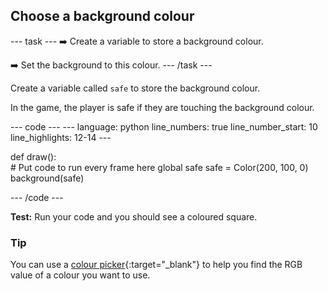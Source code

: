 <h2 class="c-project-heading--task">Choose a background colour</h2>

--- task ---
➡️ Create a variable to store a background colour.

➡️ Set the background to this colour.
--- /task --- 
 
Create a variable called `safe` to store the background colour.

In the game, the player is safe if they are touching the background colour. 

<div class="c-project-code">
--- code ---
---
language: python
line_numbers: true
line_number_start: 10
line_highlights: 12-14
---
 
def draw():   
    # Put code to run every frame here
    global safe
    safe = Color(200, 100, 0) 
    background(safe) 
  
--- /code ---
</div>

**Test:** Run your code and you should see a coloured square. 

<div class="c-project-callout c-project-callout--tip">

### Tip

You can use a [colour picker](https://www.w3schools.com/colors/colors_rgb.asp){:target="_blank"} to help you find the RGB value of a colour you want to use. 

</div>
